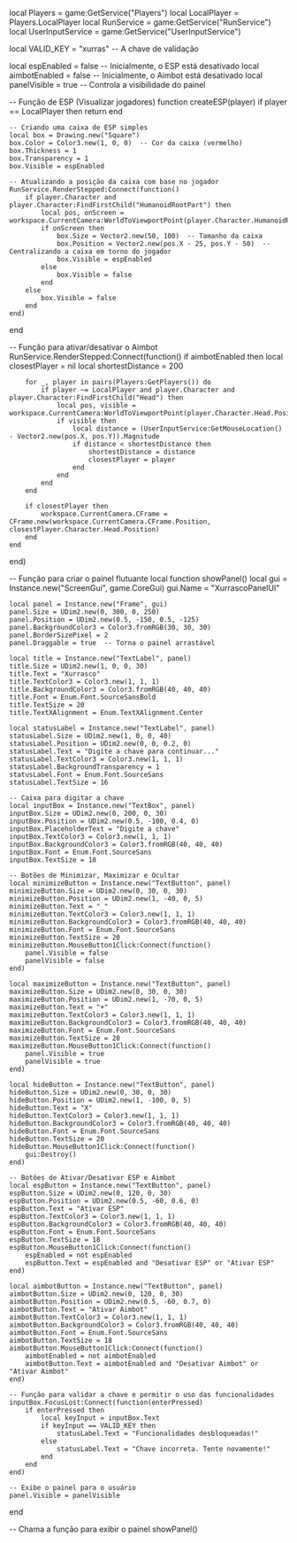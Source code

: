 local Players = game:GetService("Players")
local LocalPlayer = Players.LocalPlayer
local RunService = game:GetService("RunService")
local UserInputService = game:GetService("UserInputService")

local VALID_KEY = "xurras"  -- A chave de validação

local espEnabled = false  -- Inicialmente, o ESP está desativado
local aimbotEnabled = false  -- Inicialmente, o Aimbot está desativado
local panelVisible = true  -- Controla a visibilidade do painel

-- Função de ESP (Visualizar jogadores)
function createESP(player)
    if player == LocalPlayer then return end

    -- Criando uma caixa de ESP simples
    local box = Drawing.new("Square")
    box.Color = Color3.new(1, 0, 0)  -- Cor da caixa (vermelho)
    box.Thickness = 1
    box.Transparency = 1
    box.Visible = espEnabled

    -- Atualizando a posição da caixa com base no jogador
    RunService.RenderStepped:Connect(function()
        if player.Character and player.Character:FindFirstChild("HumanoidRootPart") then
            local pos, onScreen = workspace.CurrentCamera:WorldToViewportPoint(player.Character.HumanoidRootPart.Position)
            if onScreen then
                box.Size = Vector2.new(50, 100)  -- Tamanho da caixa
                box.Position = Vector2.new(pos.X - 25, pos.Y - 50)  -- Centralizando a caixa em torno do jogador
                box.Visible = espEnabled
            else
                box.Visible = false
            end
        else
            box.Visible = false
        end
    end)
end

-- Função para ativar/desativar o Aimbot
RunService.RenderStepped:Connect(function()
    if aimbotEnabled then
        local closestPlayer = nil
        local shortestDistance = 200

        for _, player in pairs(Players:GetPlayers()) do
            if player ~= LocalPlayer and player.Character and player.Character:FindFirstChild("Head") then
                local pos, visible = workspace.CurrentCamera:WorldToViewportPoint(player.Character.Head.Position)
                if visible then
                    local distance = (UserInputService:GetMouseLocation() - Vector2.new(pos.X, pos.Y)).Magnitude
                    if distance < shortestDistance then
                        shortestDistance = distance
                        closestPlayer = player
                    end
                end
            end
        end

        if closestPlayer then
            workspace.CurrentCamera.CFrame = CFrame.new(workspace.CurrentCamera.CFrame.Position, closestPlayer.Character.Head.Position)
        end
    end
end)

-- Função para criar o painel flutuante
local function showPanel()
    local gui = Instance.new("ScreenGui", game.CoreGui)
    gui.Name = "XurrascoPanelUI"

    local panel = Instance.new("Frame", gui)
    panel.Size = UDim2.new(0, 300, 0, 250)
    panel.Position = UDim2.new(0.5, -150, 0.5, -125)
    panel.BackgroundColor3 = Color3.fromRGB(30, 30, 30)
    panel.BorderSizePixel = 2
    panel.Draggable = true  -- Torna o painel arrastável

    local title = Instance.new("TextLabel", panel)
    title.Size = UDim2.new(1, 0, 0, 30)
    title.Text = "Xurrasco"
    title.TextColor3 = Color3.new(1, 1, 1)
    title.BackgroundColor3 = Color3.fromRGB(40, 40, 40)
    title.Font = Enum.Font.SourceSansBold
    title.TextSize = 20
    title.TextXAlignment = Enum.TextXAlignment.Center

    local statusLabel = Instance.new("TextLabel", panel)
    statusLabel.Size = UDim2.new(1, 0, 0, 40)
    statusLabel.Position = UDim2.new(0, 0, 0.2, 0)
    statusLabel.Text = "Digite a chave para continuar..."
    statusLabel.TextColor3 = Color3.new(1, 1, 1)
    statusLabel.BackgroundTransparency = 1
    statusLabel.Font = Enum.Font.SourceSans
    statusLabel.TextSize = 16

    -- Caixa para digitar a chave
    local inputBox = Instance.new("TextBox", panel)
    inputBox.Size = UDim2.new(0, 200, 0, 30)
    inputBox.Position = UDim2.new(0.5, -100, 0.4, 0)
    inputBox.PlaceholderText = "Digite a chave"
    inputBox.TextColor3 = Color3.new(1, 1, 1)
    inputBox.BackgroundColor3 = Color3.fromRGB(40, 40, 40)
    inputBox.Font = Enum.Font.SourceSans
    inputBox.TextSize = 18

    -- Botões de Minimizar, Maximizar e Ocultar
    local minimizeButton = Instance.new("TextButton", panel)
    minimizeButton.Size = UDim2.new(0, 30, 0, 30)
    minimizeButton.Position = UDim2.new(1, -40, 0, 5)
    minimizeButton.Text = "_"
    minimizeButton.TextColor3 = Color3.new(1, 1, 1)
    minimizeButton.BackgroundColor3 = Color3.fromRGB(40, 40, 40)
    minimizeButton.Font = Enum.Font.SourceSans
    minimizeButton.TextSize = 20
    minimizeButton.MouseButton1Click:Connect(function()
        panel.Visible = false
        panelVisible = false
    end)

    local maximizeButton = Instance.new("TextButton", panel)
    maximizeButton.Size = UDim2.new(0, 30, 0, 30)
    maximizeButton.Position = UDim2.new(1, -70, 0, 5)
    maximizeButton.Text = "+"
    maximizeButton.TextColor3 = Color3.new(1, 1, 1)
    maximizeButton.BackgroundColor3 = Color3.fromRGB(40, 40, 40)
    maximizeButton.Font = Enum.Font.SourceSans
    maximizeButton.TextSize = 20
    maximizeButton.MouseButton1Click:Connect(function()
        panel.Visible = true
        panelVisible = true
    end)

    local hideButton = Instance.new("TextButton", panel)
    hideButton.Size = UDim2.new(0, 30, 0, 30)
    hideButton.Position = UDim2.new(1, -100, 0, 5)
    hideButton.Text = "X"
    hideButton.TextColor3 = Color3.new(1, 1, 1)
    hideButton.BackgroundColor3 = Color3.fromRGB(40, 40, 40)
    hideButton.Font = Enum.Font.SourceSans
    hideButton.TextSize = 20
    hideButton.MouseButton1Click:Connect(function()
        gui:Destroy()
    end)

    -- Botões de Ativar/Desativar ESP e Aimbot
    local espButton = Instance.new("TextButton", panel)
    espButton.Size = UDim2.new(0, 120, 0, 30)
    espButton.Position = UDim2.new(0.5, -60, 0.6, 0)
    espButton.Text = "Ativar ESP"
    espButton.TextColor3 = Color3.new(1, 1, 1)
    espButton.BackgroundColor3 = Color3.fromRGB(40, 40, 40)
    espButton.Font = Enum.Font.SourceSans
    espButton.TextSize = 18
    espButton.MouseButton1Click:Connect(function()
        espEnabled = not espEnabled
        espButton.Text = espEnabled and "Desativar ESP" or "Ativar ESP"
    end)

    local aimbotButton = Instance.new("TextButton", panel)
    aimbotButton.Size = UDim2.new(0, 120, 0, 30)
    aimbotButton.Position = UDim2.new(0.5, -60, 0.7, 0)
    aimbotButton.Text = "Ativar Aimbot"
    aimbotButton.TextColor3 = Color3.new(1, 1, 1)
    aimbotButton.BackgroundColor3 = Color3.fromRGB(40, 40, 40)
    aimbotButton.Font = Enum.Font.SourceSans
    aimbotButton.TextSize = 18
    aimbotButton.MouseButton1Click:Connect(function()
        aimbotEnabled = not aimbotEnabled
        aimbotButton.Text = aimbotEnabled and "Desativar Aimbot" or "Ativar Aimbot"
    end)

    -- Função para validar a chave e permitir o uso das funcionalidades
    inputBox.FocusLost:Connect(function(enterPressed)
        if enterPressed then
            local keyInput = inputBox.Text
            if keyInput == VALID_KEY then
                statusLabel.Text = "Funcionalidades desbloqueadas!"
            else
                statusLabel.Text = "Chave incorreta. Tente novamente!"
            end
        end
    end)

    -- Exibe o painel para o usuário
    panel.Visible = panelVisible
end

-- Chama a função para exibir o painel
showPanel()
